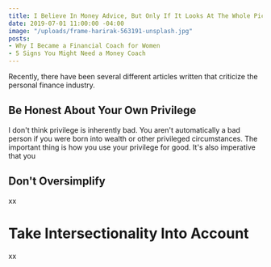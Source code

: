 ```yaml
---
title: I Believe In Money Advice, But Only If It Looks At The Whole Picture
date: 2019-07-01 11:00:00 -04:00
image: "/uploads/frame-harirak-563191-unsplash.jpg"
posts:
- Why I Became a Financial Coach for Women
- 5 Signs You Might Need a Money Coach
---
```


Recently, there have been several different articles written that criticize the personal finance industry.

## Be Honest About Your Own Privilege

I don't think privilege is inherently bad. You aren't automatically a bad person if you were born into wealth or other privileged circumstances. The important thing is how you use your privilege for good. It's also imperative that you 

## Don't Oversimplify

xx

# Take Intersectionality Into Account

xx

